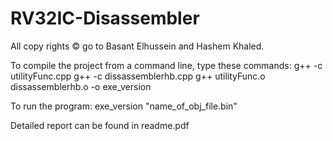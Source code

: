 # RV32IC-Disassembler

All copy rights © go to Basant Elhussein and Hashem Khaled.

To compile the project from a command line, type these commands:
g++ -c utilityFunc.cpp
g++ -c dissassemblerhb.cpp
g++ utilityFunc.o dissassemblerhb.o -o exe_version

To run the program:
exe_version "name_of_obj_file.bin"

Detailed report can be found in readme.pdf
